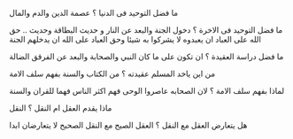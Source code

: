 
ما فضل التوحيد فى الدنيا ؟
عصمة الدين والدم والمال 

ما فضل التوحيد فى الاخرة ؟
دخول الجنة والبعد عن النار
و حديث البطاقة 
وحديث .. حق الله على العباد ان يعبدوه لا يشركوا به شيئا 
وحق العباد على الله ان يدخلهم الجنة 


 ما فضل دراسة العقيدة ؟
ان تكون على ما كان النبي والصحابة والبعد عن الفرقق الضالة 

من اين ياخد المسلم عقيدته ؟ 
من الكتاب والسنة بفهم سلف الامة

لماذا بفهم سلف الامة ؟ 
لان الصحابه عاصروا الوحى فهم اكثر الناس فهما للقران والسنة 

ماذا يقدم العقل ام النقل  ؟ 
النقل 

هل يتعارض العقل مع النقل ؟ 
العقل الصيح مع النقل الصحيح لا يتعارضان ابدا 



